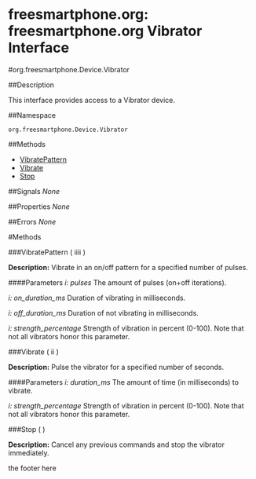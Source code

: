 
# freesmartphone.org: freesmartphone.org Vibrator Interface
            

#org.freesmartphone.Device.Vibrator

##Description


This interface provides access to a Vibrator device.


##Namespace


```org.freesmartphone.Device.Vibrator```


##Methods

* [VibratePattern](VibratePattern)
* [Vibrate](Vibrate)
* [Stop](Stop)


##Signals
*None*

##Properties
*None*

##Errors
*None*

#Methods

###<a name="VibratePattern">VibratePattern</a> ( iiii )


**Description:** Vibrate in an on/off pattern for a specified number of pulses. 

####Parameters
<i>i: pulses</i>
The amount of pulses (on+off iterations). 

<i>i: on_duration_ms</i>
Duration of vibrating in milliseconds. 

<i>i: off_duration_ms</i>
Duration of not vibrating in milliseconds. 

<i>i: strength_percentage</i>
Strength of vibration in percent (0-100). Note that not all vibrators honor this parameter. 



###<a name="Vibrate">Vibrate</a> ( ii )


**Description:** Pulse the vibrator for a specified number of seconds. 

####Parameters
<i>i: duration_ms</i>
The amount of time (in milliseconds) to vibrate. 

<i>i: strength_percentage</i>
Strength of vibration in percent (0-100). Note that not all vibrators honor this parameter. 



###<a name="Stop">Stop</a> ( )

**Description:** Cancel any previous commands and stop the vibrator immediately. 

the footer here
